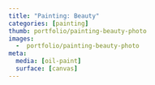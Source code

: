 ```yaml
---
title: "Painting: Beauty"
categories: [painting]
thumb: portfolio/painting-beauty-photo
images:
  -  portfolio/painting-beauty-photo
meta:
  media: [oil-paint]
  surface: [canvas]
---
```

